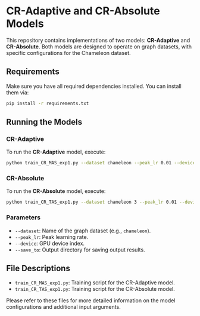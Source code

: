 # CR-Adaptive and CR-Absolute Models

This repository contains implementations of two models: **CR-Adaptive** and **CR-Absolute**. Both models are designed to operate on graph datasets, with specific configurations for the Chameleon dataset.

## Requirements
Make sure you have all required dependencies installed. You can install them via:

```bash
pip install -r requirements.txt
```

## Running the Models

### CR-Adaptive
To run the **CR-Adaptive** model, execute:

```bash
python train_CR_MAS_exp1.py --dataset chameleon --peak_lr 0.01 --device 1 --save_to folder
```

### CR-Absolute
To run the **CR-Absolute** model, execute:

```bash
python train_CR_TAS_exp1.py --dataset chameleon 3 --peak_lr 0.01 --device 1 --save_to folder
```

### Parameters
- `--dataset`: Name of the graph dataset (e.g., `chameleon`).
- `--peak_lr`: Peak learning rate.
- `--device`: GPU device index.
- `--save_to`: Output directory for saving output results.

## File Descriptions
- `train_CR_MAS_exp1.py`: Training script for the CR-Adaptive model.
- `train_CR_TAS_exp1.py`: Training script for the CR-Absolute model.

Please refer to these files for more detailed information on the model configurations and additional input arguments.
